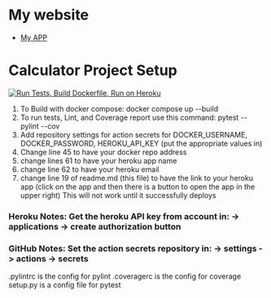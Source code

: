 # My website

* [My APP](https://ap288-flask.herokuapp.com/)
# Calculator Project Setup
[![Run Tests, Build Dockerfile, Run on Heroku](https://github.com/RohitD007/flask/actions/workflows/test-build-deploy.yml/badge.svg)](https://github.com/RohitD007/flask/actions/workflows/test-build-deploy.yml)
1. To Build with docker compose:
   docker compose up --build
2. To run tests, Lint, and Coverage report use this command: pytest --pylint --cov
3. Add repository settings for action secrets for DOCKER_USERNAME, DOCKER_PASSWORD, HEROKU_API_KEY (put the appropriate
   values in)
4. Change line 45 to have your docker repo address
5. change lines 61 to have your heroku app name
6. change line 62 to have your heroku email
7. change line 19 of readme.md (this file) to have the link to your heroku app (click on the app and then there is a
   button to open the app in the upper right)  This will not work until it successfully deploys

### Heroku Notes: Get the heroku API key from account in: -> applications -> create authorization button
### GitHub Notes:  Set the action secrets repository in: -> settings -> actions -> secrets




.pylintrc is the config for pylint .coveragerc is the config for coverage setup.py is a config file for pytest

